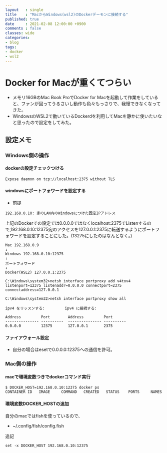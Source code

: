 ```yaml
---
layout   : single
title    : "MacからWindows(wsl2)のDockerデーモンに接続する"
published: true
date     : 2021-02-08 12:00:00 +0900
comments : false
classes: wide
categories:
- blog
tags:
- docker
- wsl2
---
```


# Docker for Macが重くてつらい

* メモリ16GBのMac Book ProでDocker for Macを起動して作業をしていると、ファンが回ってうるさいし動作も色々もっさりで、我慢できなくなってきた。
* WindowsのWSL2で動いているDockerdを利用してMacを静かに使いたいなと思ったので設定をしてみた。

## 設定メモ

### Windows側の操作

####  dockerの設定チェックつける

```
Expose daemon on tcp://localhost:2375 without TLS
```

#### windowsにポートフォワードを設定する


* 前提
```
192.168.0.10: 家のLAN内のWindowsにつけた固定IPアドレス
```

上記のDockerでの設定では0.0.0.0ではなくlocalhost:2375でListenするので,192.168.0.10:12375宛のアクセスを127.0.0.1:2375に転送するようにポートフォワードを設定することにした。(13275にしたのはなんとなく。)

```
Mac 192.168.0.9
↓
Windows 192.168.0.10:12375
↓
ポートフォワード
↓
Docker(WSL2) 127.0.0.1:2375
```

```
C:\Windows\system32>netsh interface portproxy add v4tov4 listenport=12375 listenaddr=0.0.0.0 connectport=2375 connectaddress=127.0.0.1

C:\Windows\system32>netsh interface portproxy show all

ipv4 をリッスンする:         ipv4 に接続する:

Address         Port        Address         Port
--------------- ----------  --------------- ----------
0.0.0.0         12375       127.0.0.1       2375

```

#### ファイアウォール設定

* 自分の場合はesetで0.0.0.0:12375への通信を許可。


### Mac側の操作

#### macで環境変数つきでdockerコマンド実行

```
$ DOCKER_HOST=192.168.0.10:12375 docker ps
CONTAINER ID   IMAGE     COMMAND   CREATED   STATUS    PORTS     NAMES
```



#### 環境変数DOCKER_HOSTの追加

自分のmacではfishを使っているので、

* ~/.config/fish/config.fish

追記
```
set -x DOCKER_HOST 192.168.0.10:12375
```

